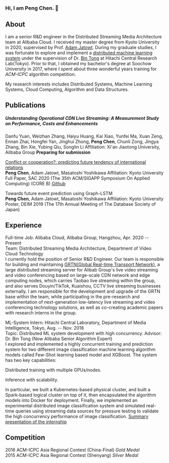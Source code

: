 ### Hi, I am Peng Chen. 👋 

## About

I am a senior R&D engineer in the Distributed Streaming Media Architecture team at Alibaba Cloud. I received my master degree from Kyoto University in 2020, supervised by Prof. [Adam Jatowt](https://adammo12.github.io/adamjatowt/). During my graduate studies, I was fortunate to explore and implement a [distributed machine learning system](https://github.com/Natureal/Distribution_intern) under the supervision of Dr. [Bin Tong](https://ieeexplore.ieee.org/author/37532385600) at Hitachi Central Research Lab(Tokyo). Prior to that, I obtained my bachelor's degree at Soochow University in 2017, where I spent about three wonderful years training for *ACM-ICPC* algorithm competition.

My research interests includes Distributed Systems, Machine Learning Systems, Cloud Computing, Algorithm and Data Structures.

## Publications

##### Understanding Operational CDN Live Streaming: A Measurement Study on Performance, Costs and Enhancements  
Danfu Yuan, Weizhan Zhang, Haiyu Huang, Kai Xiao, Yunfei Ma, Xuan Zeng, Ennan Zhai, Hongfei Yan, Jinghui Zhong, **Peng Chen**, Chunli Zong, Jingya Zhang, Bin Xie, Yubing Qiu, Songlin Li Affiliation: Xi'an Jiaotong University, Alibaba Group
**Preparing for submission**

[Conflict or cooperation?: predicting future tendency of international relations](https://dl.acm.org/doi/pdf/10.1145/3341105.3373929)  
**Peng Chen**, Adam Jatowt, Masatoshi Yoshikawa  Affiliation: Kyoto University
Full Paper, SAC 2020 (The 35th ACM/SIGAPP Symposium On Applied Computing) (CORE B)
[Github](https://github.com/Natureal/Conflict_Or_Cooperation)


Towards future event prediction using Graph-LSTM  
**Peng Chen**, Adam Jatowt, Masatoshi Yoshikawa  Affiliation: Kyoto University
Poster, DEIM 2019 (The 17th Annual Meeting of The Database Society of Japan)

## Experience
Full-time Job: Alibaba Cloud, Alibaba Group, Hangzhou, Apr. 2020 -- Present  
Team: Distributed Streaming Media Architecture, Department of Video Cloud Technology  
I currently hold the position of Senior R\&D Engineer. Our team is responsible for building and maintaining  [GRTN(Global Real-time Transport Network)](https://mp.weixin.qq.com/s/RNLI1nAbXcXOx-x2rVTLWQ), a large distributed streaming server for Alibab Group's live video streaming and video conferencing based on large-scale CDN network and edge computing nodes, which carries Taobao live streaming within the group, and also serves Douyin/TikTok, Kuaishou, CCTV live streaming businesses externally. I am responsible for the development and upgrade of the GRTN base within the team, while participating in the pre-research and implementation of next-generation low-latency live streaming and video conferencing technology solutions, as well as co-creating academic papers with research interns in the group.


ML-System Intern: Hitachi Central Laboratory, Department of Media Intelligence, Tokyo, Aug. -- Nov. 2018  
Topic: Distributed ML system development with high concurrency. Advisor: Dr. Bin Tong (Now Alibaba Senior Algorithm Expert)  
I explored and implemented a highly concurrent training and prediction system for two different image classification machine learning algorithm models called Few-Shot learning based model and XGBoost. The system has two key capabilities:

Distributed training with multiple GPUs/nodes.

Inference with scalability.

In particular, we built a Kubernetes-based physical cluster, and built a Spark-based logical cluster on top of it, then encapsulated the algorithm models into Docker for deployment. Finally, we implemented an experimental distributed image classification system and simulated real-time queries using streaming data sources for pressure testing to validate the high concurrency performance of image classification. [Summary presentation of the internship](https://github.com/Natureal/Distribution_intern/tree/master)



## Competition
2016 ACM-ICPC Asia Regional Contest (China-Final) *Gold Medal*  
2015 ACM-ICPC Asia Regional Contest (Shenyang) *Silver Medal*

<!--
**Natureal/Natureal** is a ✨ _special_ ✨ repository because its `README.md` (this file) appears on your GitHub profile.

Here are some ideas to get you started:

- 🔭 I’m currently working on ...
- 🌱 I’m currently learning ...
- 👯 I’m looking to collaborate on ...
- 🤔 I’m looking for help with ...
- 💬 Ask me about ...
- 📫 How to reach me: ...
- 😄 Pronouns: ...
- ⚡ Fun fact: ...
-->

